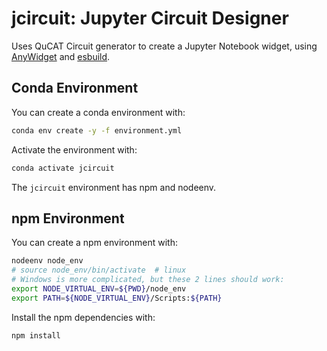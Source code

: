 # jcircuit: Jupyter Circuit Designer
Uses QuCAT Circuit generator to create a Jupyter Notebook widget, using [AnyWidget](https://anywidget.dev/) and [esbuild](https://esbuild.github.io/).

## Conda Environment
You can create a conda environment with:
```bash
conda env create -y -f environment.yml
```
Activate the environment with:
```bash
conda activate jcircuit
```
The `jcircuit` environment has npm and nodeenv.

## npm Environment
You can create a npm environment with:
```bash
nodeenv node_env
# source node_env/bin/activate  # linux
# Windows is more complicated, but these 2 lines should work:
export NODE_VIRTUAL_ENV=${PWD}/node_env
export PATH=${NODE_VIRTUAL_ENV}/Scripts:${PATH}
```
Install the npm dependencies with:
```bash
npm install
```
